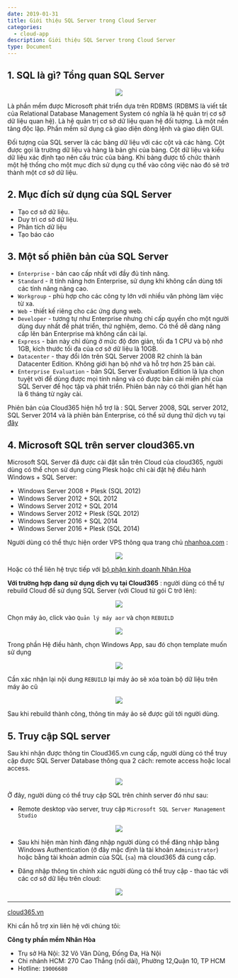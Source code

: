 ```yaml
---
date: 2019-01-31
title: Giới thiệu SQL Server trong Cloud Server
categories:
  - cloud-app
description: Giới thiệu SQL Server trong Cloud Server
type: Document
---
```


## 1. SQL là gì? Tổng quan SQL Server

<span style="display:block;text-align:center">![](/images/img-sql-cloud-server/sql_cloud.png)</span>

Là phần mềm được Microsoft phát triển dựa trên RDBMS (RDBMS là viết tắt của Relational Database Management System có nghĩa là hệ quản trị cơ sỡ dữ liệu quan hệ).
Là hệ quản trị cơ sở dữ liệu quan hệ đối tượng.
Là một nền tảng độc lập.
Phần mềm sử dụng cả giao diện dòng lệnh và giao diện GUI.

Đối tượng của SQL server là các bảng dữ liệu với các cột và các hàng. Cột được gọi là trường dữ liệu và hàng là bản ghi của bảng. Cột dữ liệu và kiểu dữ liệu xác định tạo nên cấu trúc của bảng. Khi bảng được tổ chức thành một hệ thống cho một mục đích sử dụng cụ thể vào công việc nào đó sẽ trở thành một cơ sở dữ liệu.

## 2. Mục đích sử dụng của SQL Server
- Tạo cơ sở dữ liệu.
- Duy trì cơ sở dữ liệu.
- Phân tích dữ liệu 
- Tạo báo cáo

## 3. Một số phiên bản của SQL Server
- `Enterprise` - bản cao cấp nhất với đầy đủ tính năng.
- `Standard` - ít tính năng hơn Enterprise, sử dụng khi không cần dùng tới các tính năng nâng cao.
- `Workgroup` - phù hợp cho các công ty lớn với nhiều văn phòng làm việc từ xa.
- `Web` - thiết kế riêng cho các ứng dụng web.
- `Developer` - tương tự như Enterprise nhưng chỉ cấp quyền cho một người dùng duy nhất để phát triển, thử nghiệm, demo. Có thể dễ dàng nâng cấp lên bản Enterprise mà không cần cài lại.
- `Express` - bản này chỉ dùng ở mức độ đơn giản, tối đa 1 CPU và bộ nhớ 1GB, kích thước tối đa của cơ sở dữ liệu là 10GB.
- `Datacenter` - thay đổi lớn trên SQL Server 2008 R2 chính là bản Datacenter Edition. Không giới hạn bộ nhớ và hỗ trợ hơn 25 bản cài.
- `Enterprise Evaluation` - bản SQL Server Evaluation Edition là lựa chọn tuyệt vời để dùng được mọi tính năng và có được bản cài miễn phí của SQL Server để học tập và phát triển. Phiên bản này có thời gian hết hạn là 6 tháng từ ngày cài.

Phiên bản của Cloud365 hiện hỗ trợ là : SQL Server 2008, SQL server 2012, SQL Server 2014 và là phiên bản Enterprise, có thể sử dụng thử dịch vụ tại <a href="https://cloud365.vn/" target="_blank">đây</a>

## 4. Microsoft SQL trên server cloud365.vn

Microsoft SQL Server đã được cài đặt sẵn trên Cloud của cloud365, người dùng có thể chọn sử dụng cùng Plesk hoặc chỉ cài đặt hệ điều hành Windows + SQL Server:
- Windows Server 2008 + Plesk (SQL 2012)
- Windows Server 2012 + SQL 2012
- Windows Server 2012 + SQL 2014
- Windows Server 2012 + Plesk (SQL 2012)
- Windows Server 2016 + SQL 2014
- Windows Server 2016 + Plesk (SQL 2014)

Người dùng có thể thực hiện order VPS thông qua trang chủ <a href="https://nhanhoa.com/" target="_blank">nhanhoa.com</a> :

<span style="display:block;text-align:center">![](/images/img-sql-cloud-server/sql_cloud4.png)</span>

Hoặc có thể liên hệ trực tiếp với <a href="https://nhanhoa.com/lien-he.html" target="_blank">bộ phận kinh doanh Nhân Hòa</a>

**Với trường hợp đang sử dụng dịch vụ tại Cloud365** : người dùng có thể tự rebuild Cloud để sử dụng SQL Server (với Cloud từ gói C trở lên):

<span style="display:block;text-align:center">![](/images/img-sql-cloud-server/sql_cloud6.png)</span>

Chọn máy ảo, click vào `Quản lý máy aor` và chọn `REBUILD`

<span style="display:block;text-align:center">![](/images/img-sql-cloud-server/sql_cloud7.png)</span>

Trong phần Hệ điều hành, chọn Windows App, sau đó chọn template muốn sử dụng

<span style="display:block;text-align:center">![](/images/img-sql-cloud-server/sql_cloud8.png)</span>

Cần xác nhận lại nội dung `REBUILD` lại máy ảo sẽ xóa toàn bộ dữ liệu trên máy ảo cũ

<span style="display:block;text-align:center">![](/images/img-sql-cloud-server/sql_cloud9.png)</span>

Sau khi rebuild thành công, thông tin máy ảo sẽ được gửi tới người dùng.

## 5. Truy cập SQL server 

Sau khi nhận được thông tin Cloud365.vn cung cấp, người dùng có thể truy cập được SQL Server Database thông qua 2 cách: remote access hoặc local access. 

<span style="display:block;text-align:center">![](/images/img-sql-cloud-server/sql_cloud5.png)</span>

Ở đây, người dùng có thể truy cập SQL trên chính server đó như sau:

- Remote desktop vào server, truy cập `Microsoft SQL Server Management Studio`

<span style="display:block;text-align:center">![](/images/img-sql-cloud-server/sql_cloud1.png)</span>

- Sau khi hiện màn hình đăng nhập người dùng có thể đăng nhập bằng Windows Authentication (ở đây mặc định là tài khoản `Administrator`) hoặc bằng tài khoản admin của SQL (`sa`) mà cloud365 đã cung cấp.

- Đăng nhập thông tin chính xác người dùng có thể truy cập - thao tác với các cơ sở dữ liệu trên cloud:

<span style="display:block;text-align:center">![](/images/img-sql-cloud-server/sql_cloud3.png)</span>


---
<a href="https://cloud365.vn/" target="_blank">cloud365.vn</a>

Khi cần hỗ trợ xin liên hệ với chúng tôi:

**Công ty phần mềm Nhân Hòa**
- Trụ sở Hà Nội: 32 Võ Văn Dũng, Đống Đa, Hà Nội
- Chi nhánh HCM: 270 Cao Thắng (nối dài), Phường 12,Quận 10, TP HCM
- Hotline: `19006680`